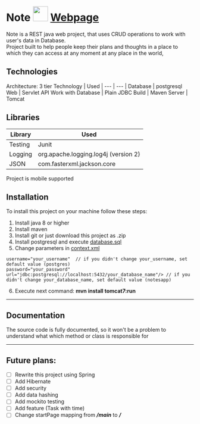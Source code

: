 # Note <image src="/Note/src/main/webapp/pictures/page.png"  width="40"> [Webpage](http://vps-37630.vps-default-host.net/main) 
Note is a REST java web project,  that uses CRUD operations to work with user's data in Database.     
Project built to help people keep their plans and thoughts in a place to which they can access at any moment at any place in the world,
## Technologies
Architecture: 3 tier
Technology | Used
| --- | --- |
Database | postgresql
Web | Servlet API
Work with Database | Plain JDBC
Build | Maven
Server | Tomcat

## Libraries
Library | Used
| --- | --- |
Testing | Junit
Logging | org.apache.logging.log4j (version 2)
JSON | com.fasterxml.jackson.core

Project is mobile supported
## Installation
To install this project on your machine follow these steps:
1) Install java 8 or higher
2) Install maven 
3) Install git or just download this project as .zip
4) Install postgresql and execute [database.sql](/Note/src/main/resources/database.sql)
5) Change parameters in [context.xml](/Note/src/main/tomcatconf/context.xml)
````
username="your_username"  // if you didn't change your_username, set default value (postgres)
password="your_password" 
url="jdbc:postgresql://localhost:5432/your_database_name"/> // if you didn't change your_database_name, set default value (notesapp)
````
6) Execute next command: **mvn install tomcat7:run**    

----
## Documentation
The source code is fully documented, so it won't be a problem to understand what which method or class is responsible for 

----
## Future plans:
- [ ] Rewrite this project using Spring
- [ ] Add Hibernate
- [ ] Add security
- [ ] Add data hashing
- [ ] Add mockito testing
- [ ] Add feature (Task with time)
- [ ] Change startPage mapping from ***/main*** to ***/***